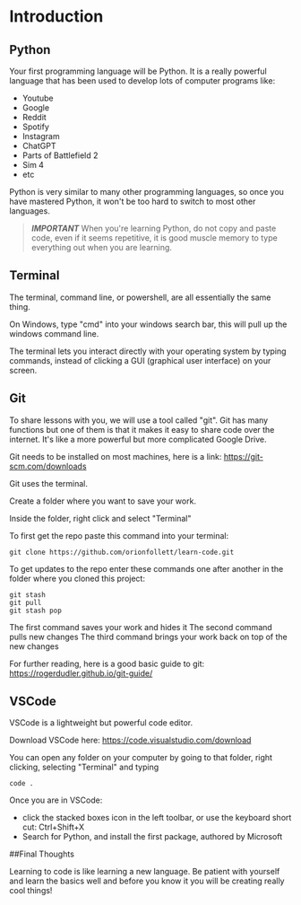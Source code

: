 # Introduction

## Python
Your first programming language will be Python. It is a really powerful language that has been used to develop lots of computer programs like:
- Youtube
- Google
- Reddit
- Spotify
- Instagram
- ChatGPT
- Parts of Battlefield 2
- Sim 4
- etc

Python is very similar to many other programming languages, so once you have mastered Python, it won't be too hard to switch to most other languages.

> **_IMPORTANT_** When you're learning Python, do not copy and paste code, even if it seems repetitive, it is good muscle memory to type everything out when you are learning.

## Terminal
The terminal, command line, or powershell, are all essentially the same thing.

On Windows, type "cmd" into your windows search bar, this will pull up the windows command line.

The terminal lets you interact directly with your operating system by typing commands, instead of clicking a GUI (graphical user interface) on your screen.

## Git
To share lessons with you, we will use a tool called "git".
Git has many functions but one of them is that it makes it easy to share code over the internet. It's like a more powerful but more complicated Google Drive.

Git needs to be installed on most machines, here is a link: https://git-scm.com/downloads

Git uses the terminal. 

Create a folder where you want to save your work.

Inside the folder, right click and select "Terminal"

To first get the repo paste this command into your terminal:

```console
git clone https://github.com/orionfollett/learn-code.git
```

To get updates to the repo enter these commands one after another in the folder where you cloned this project:

```console
git stash
git pull
git stash pop
```

The first command saves your work and hides it
The second command pulls new changes
The third command brings your work back on top of the new changes

For further reading, here is a good basic guide to git: https://rogerdudler.github.io/git-guide/

## VSCode

VSCode is a lightweight but powerful code editor.

Download VSCode here: https://code.visualstudio.com/download

You can open any folder on your computer by going to that folder, right clicking, selecting "Terminal" and typing

```console
code .
```

Once you are in VSCode:
- click the stacked boxes icon in the left toolbar, or use the keyboard short cut: Ctrl+Shift+X
- Search for Python, and install the first package, authored by Microsoft



##Final Thoughts

Learning to code is like learning a new language. Be patient with yourself and learn the basics well
and before you know it you will be creating really cool things!












